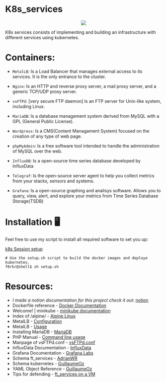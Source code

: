 # K8s_services
<center><img src='https://camo.githubusercontent.com/6171898673c3f84e17e032036cd659446bf105ce6d2923e97a13b4bf3c5d6b4f/68747470733a2f2f64333377756272666b69306c36382e636c6f756466726f6e742e6e65742f656234653431663263626130636263386431313966386430656232626436393335636237386663382f62613764362f696d616765732f636f6d6d756e6974792f6b756265726e657465732d636f6d6d756e6974792d66696e616c2d30322e6a7067'/></center>

K8s services consists of implementing and building an infrastructure with different services using kubernetes.


# Containers:
- ```MetalLB```: Is a Load Balancer that manages external access to its services. It is the only entrance to the cluster.

- ```Nginx```: Is an HTTP and reverse proxy server, a mail proxy server, and a generic TCP/UDP proxy server.

- ```vsFTPd```: [very secure FTP daemon] Is an FTP server for Unix-like system, including Linux.

- ```MariaDB```: Is a database management system derived from MySQL with a GPL (General Public License).

- ```Wordpress```: Is a CMS(Content Managament System) focused on the creation of any type of web page.

- ```phpMyAdmin```: Is a free software tool intended to handle the administration of MySQL over the web.

- ```InfluxDB```: Is a open-source time series database developed by InfluxData

- ```Telegraf```: Is the open-source server agent to help you collect metrics from your stacks, sensors and systems.

- ```Grafana```: Is a open-source graphing and analisys software. Allows you to query, view, alert, and explore your metrics from Time Series Database Storage(TSDB)

# Installation 🖥

Feel free to use my script to install all required software to set you up:

[k8s Session setup](https://github.com/f0rkr/k8s-42-session-setup)

```
# Use the setup.sh script to build the docker images and deploye kubernetes.
f0rkr@shell$ sh setup.sh 
```

# Resources:
   - *I made a notion documentation for this project check it out:* [notion](https://www.notion.so/Docker-k8s-resources-5d89599a520b479e8f18487aa3e537a3)
   - Dockerfile reference - [Docker Documentation](https://docs.docker.com/engine/reference/builder/)
   - Welcome! | minikube - [minikube documentation](https://minikube.sigs.k8s.io/docs/)
   - Index of /alpine/ - [Alpine Linux](https://dl-cdn.alpinelinux.org/alpine/)
   - MetalLB - [Configuration](https://metallb.universe.tf/configuration/)
   - MetalLB - [Usage](https://metallb.universe.tf/usage/)
   - Installing MariaDB - [MariaDB](https://mariadb.com/kb/en/getting-installing-and-upgrading-mariadb/)
   - PHP Manual - [Command line usage](https://www.php.net/manual/en/features.commandline.options.php)
   - Manpage of vsFTPd.conf - [vsFTPd.conf](http://vsftpd.beasts.org/vsftpd_conf.html)
   - InfluxData Documentation - [InfluxData](https://docs.influxdata.com/)
   - Grafana Documentation - [Grafana Labs](https://grafana.com/docs/grafana/latest/)
   - Schema ft_services - [AdrianWR](https://github.com/AdrianWR/ft_services/blob/master/srcs/ft_services.png)
   - Schema kubernetes - [GuillaumeOz](https://github.com/GuillaumeOz/42_Ft_services/blob/master/assets/schema_ft_services.jpg)
   - YAML Object Reference - [GuillaumeOz](https://github.com/GuillaumeOz/42_Ft_services/blob/master/doc/yaml_files.md)
   - Tips for defending - [ft_services on a VM](https://www.notion.so/Ft_services-VM-852d4f9b0d9a42c1a2de921e4a2ac417)
